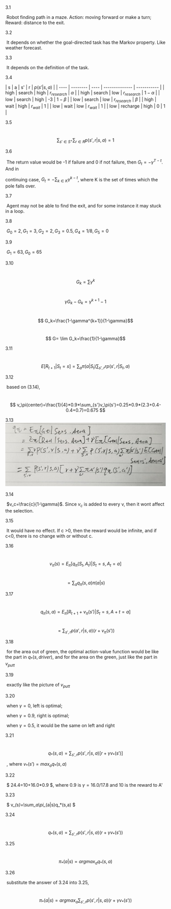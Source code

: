 3.1

​	Robot finding path in a maze. Action: moving forward or make a turn; Reward: distance to the exit.

3.2

​	It depends on whether the goal-directed task has the Markov property. Like weather forecast.

3.3

​	It depends on the definition of the task.

3.4

| s    | a        | s'   | r              | $p(s'|s,a)$ |
| ---- | -------- | ---- | -------------- | ----------- |
| high | search   | high | $r_{research}$ | $\alpha$    |
| high | search   | low  | $r_{research}$ | $1-\alpha$  |
| low  | search   | high | -3             | $1-\beta$   |
| low  | search   | low  | $r_{research}$ | $\beta$     |
| high | wait     | high | $r_{wait}$     | 1           |
| low  | wait     | low  | $r_{wait}$     | 1           |
| low  | recharge | high | 0              | 1           |

3.5

​	$$ \sum_{s'\in S^+}\sum_{r\in R}p(s',r|s,a)=1 $$

3.6

​	The return value would be -1 if failure and 0 if not failure, then $G_t=-\gamma^{T-t}$. And in 

continuing case, $G_t=-\sum_{k\in K}\gamma^{k-t}$, where K is the set of times which the pole falls over.

3.7

​	Agent may not be able to find the exit, and for some instance it may stuck in a loop.

3.8

​	$G_0=2, G_1=3, G_2=2, G_3=0.5, G_4=1/8, G_5=0$

3.9

​	$G_1=63, G_0=65$

3.10

​	$$ G_k=\sum \gamma^k ​$$

​	$$ \gamma G_k-G_k=\gamma^{k+1}-1  $$

​	$$ G_k=\frac{1-\gamma^{k+1}}{1-\gamma}$$

​	$$ G= \lim G_k=\frac{1}{1-\gamma}$$

3.11

​	$$ E[R_{t+1}|S_t=s]=\sum_a\pi(a|S_t)\sum_{s',r}rp(s',r|S_t,a) $$

3.12

​	based on (3.14), 

​	$$ v_\pi(center)=\frac{1}{4}*0.9*\sum_{s'}v_\pi(s')=0.25*0.9*(2.3+0.4-0.4+0.7)=0.675 $$

3.13	![3.13](3.13.jpg)

3.14

​	$v_c=\frac{c}{1-\gamma}$. Since $v_c$ is added to every v, then it wont affect the selection.

3.15

​	It would have no effect. If c >0, then the reward would be infinite, and if c<0, there is no change with or without c.

3.16

​	$$ v_\pi(s)=E_\pi[q_\pi(S_t,A_t)|S_t=s, A_t=a] $$	

​       		   $$ =\sum_aq_\pi(s,a)\pi(a|s) $$

3.17

​	$$ q_\pi(s,a)=E_\pi[R_{t+1}+v_\pi(s')|S_t=s, A+t=a] $$

​			$$ =\sum_{s',r}p(a',r|s,a)(r+v_\pi(s')) $$

3.18

​	for the area out of green, the optimal action-value function would be like the part in $q_*(s, driver)$, and for the area on the green, just like the part in $v_{putt}$ 

3.19

​	exactly like the picture of $v_{putt}$

3.20

​	when $\gamma=0$, left is optimal;

​	when $\gamma=0.9$, right is optimal;

​	when $\gamma=0.5$, it would be the same on left and right

3.21

​	$$ q_*(s,a)=\sum_{s',r}p(s',r|s,a)[r+\gamma v_*(s')] $$

​		, where $v_*(s')=max_aq_*(s,a)$

3.22

​	 $ 24.4=10+16.0*0.9 $, where 0.9 is $\gamma=16.0/17.8$ and 10 is the reward  to A'

3.23

​	$ v_*(s)=\sum_a\pi_*(a|s)q_*(s,a) $

3.24

​	$$ q_*(s,a)=\sum_{s', r}p(s',r|s,a)(r+\gamma v_*(s')) $$

3.25

​	$$ \pi_*(a|s)=argmax_aq_*(s,a) $$

3.26

​	substitute the answer of 3.24 into 3.25,

​	$$ \pi_*(a|s)=argmax_a  \sum_{s', r}p(s',r|s,a)(r+\gamma v_*(s'))  $$

